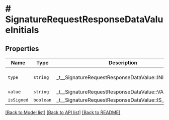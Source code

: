 # # SignatureRequestResponseDataValueInitials



## Properties

Name | Type | Description | Notes
------------ | ------------- | ------------- | -------------
| `type` | ```string``` |  _t__SignatureRequestResponseDataValue::INITIAL_TYPE  |  [default to 'initials'] |
| `value` | ```string``` |  _t__SignatureRequestResponseDataValue::VALUE  |  |
| `isSigned` | ```boolean``` |  _t__SignatureRequestResponseDataValue::IS_SIGNED  |  |

[[Back to Model list]](../../README.md#models) [[Back to API list]](../../README.md#endpoints) [[Back to README]](../../README.md)
